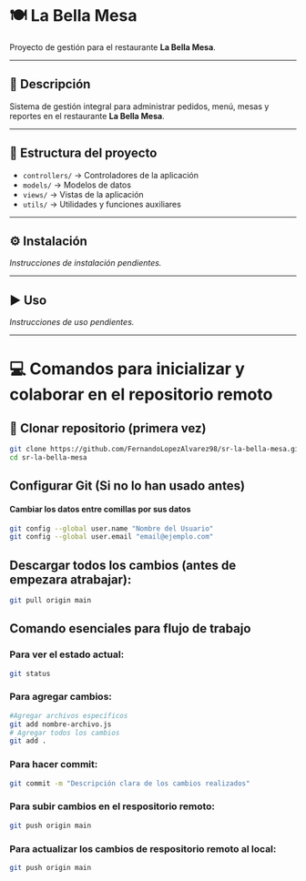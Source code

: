 # 🍽️ La Bella Mesa

Proyecto de gestión para el restaurante **La Bella Mesa**.

---

## 📖 Descripción
Sistema de gestión integral para administrar pedidos, menú, mesas y reportes en el restaurante **La Bella Mesa**.

---

## 📂 Estructura del proyecto
- `controllers/` → Controladores de la aplicación  
- `models/` → Modelos de datos  
- `views/` → Vistas de la aplicación  
- `utils/` → Utilidades y funciones auxiliares  

---

## ⚙️ Instalación
_Instrucciones de instalación pendientes._

---

## ▶️ Uso
_Instrucciones de uso pendientes._

---

# 💻 Comandos para inicializar y colaborar en el repositorio remoto

## 🔹 Clonar repositorio (primera vez)
```bash
git clone https://github.com/FernandoLopezAlvarez98/sr-la-bella-mesa.git
cd sr-la-bella-mesa
```

## Configurar Git (Si no lo han usado antes)
#### Cambiar los datos entre comillas por sus datos
```bash
git config --global user.name "Nombre del Usuario"
git config --global user.email "email@ejemplo.com"
```

## Descargar todos los cambios (antes de empezara atrabajar):
```bash
git pull origin main
```

## Comando esenciales para flujo de trabajo
### Para ver el estado actual:
```bash
git status
```

### Para agregar cambios:
```bash
#Agregar archivos específicos
git add nombre-archivo.js
# Agregar todos los cambios
git add .
```

### Para hacer commit:
```bash
git commit -m "Descripción clara de los cambios realizados"
```

### Para subir cambios en el respositorio remoto:
```bash
git push origin main
```

### Para actualizar los cambios de respositorio remoto al local:
```bash
git push origin main
```